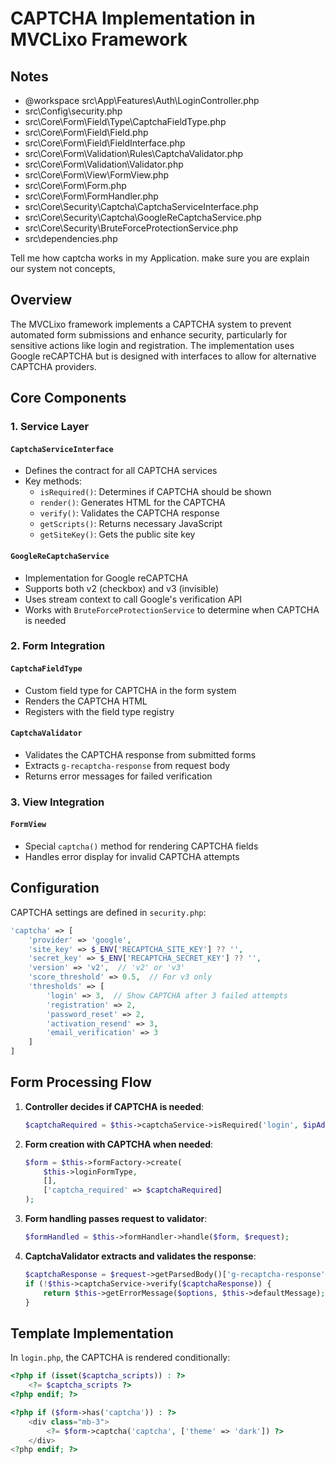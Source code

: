 # CAPTCHA Implementation in MVCLixo Framework

## Notes
- @workspace src\App\Features\Auth\LoginController.php
- src\Config\security.php
- src\Core\Form\Field\Type\CaptchaFieldType.php
- src\Core\Form\Field\Field.php
- src\Core\Form\Field\FieldInterface.php
- src\Core\Form\Validation\Rules\CaptchaValidator.php
- src\Core\Form\Validation\Validator.php
- src\Core\Form\View\FormView.php
- src\Core\Form\Form.php
- src\Core\Form\FormHandler.php
- src\Core\Security\Captcha\CaptchaServiceInterface.php
- src\Core\Security\Captcha\GoogleReCaptchaService.php
- src\Core\Security\BruteForceProtectionService.php
- src\dependencies.php

Tell me how captcha works in my Application. make sure you are explain our system not concepts,



## Overview

The MVCLixo framework implements a CAPTCHA system to prevent automated form submissions and enhance security, particularly for sensitive actions like login and registration. The implementation uses Google reCAPTCHA but is designed with interfaces to allow for alternative CAPTCHA providers.

## Core Components

### 1. Service Layer

#### `CaptchaServiceInterface`
- Defines the contract for all CAPTCHA services
- Key methods:
  - `isRequired()`: Determines if CAPTCHA should be shown
  - `render()`: Generates HTML for the CAPTCHA
  - `verify()`: Validates the CAPTCHA response
  - `getScripts()`: Returns necessary JavaScript
  - `getSiteKey()`: Gets the public site key

#### `GoogleReCaptchaService`
- Implementation for Google reCAPTCHA
- Supports both v2 (checkbox) and v3 (invisible)
- Uses stream context to call Google's verification API
- Works with `BruteForceProtectionService` to determine when CAPTCHA is needed

### 2. Form Integration

#### `CaptchaFieldType`
- Custom field type for CAPTCHA in the form system
- Renders the CAPTCHA HTML
- Registers with the field type registry

#### `CaptchaValidator`
- Validates the CAPTCHA response from submitted forms
- Extracts `g-recaptcha-response` from request body
- Returns error messages for failed verification

### 3. View Integration

#### `FormView`
- Special `captcha()` method for rendering CAPTCHA fields
- Handles error display for invalid CAPTCHA attempts

## Configuration

CAPTCHA settings are defined in `security.php`:

```php
'captcha' => [
    'provider' => 'google',
    'site_key' => $_ENV['RECAPTCHA_SITE_KEY'] ?? '',
    'secret_key' => $_ENV['RECAPTCHA_SECRET_KEY'] ?? '',
    'version' => 'v2',  // 'v2' or 'v3'
    'score_threshold' => 0.5,  // For v3 only
    'thresholds' => [
        'login' => 3,  // Show CAPTCHA after 3 failed attempts
        'registration' => 2,
        'password_reset' => 2,
        'activation_resend' => 3,
        'email_verification' => 3
    ]
]
```

## Form Processing Flow

1. **Controller decides if CAPTCHA is needed**:
   ```php
   $captchaRequired = $this->captchaService->isRequired('login', $ipAddress);
   ```

2. **Form creation with CAPTCHA when needed**:
   ```php
   $form = $this->formFactory->create(
       $this->loginFormType,
       [], 
       ['captcha_required' => $captchaRequired]
   );
   ```

3. **Form handling passes request to validator**:
   ```php
   $formHandled = $this->formHandler->handle($form, $request);
   ```

4. **CaptchaValidator extracts and validates the response**:
   ```php
   $captchaResponse = $request->getParsedBody()['g-recaptcha-response'] ?? '';
   if (!$this->captchaService->verify($captchaResponse)) {
       return $this->getErrorMessage($options, $this->defaultMessage);
   }
   ```

## Template Implementation

In `login.php`, the CAPTCHA is rendered conditionally:

```php
<?php if (isset($captcha_scripts)) : ?>
    <?= $captcha_scripts ?>
<?php endif; ?>

<?php if ($form->has('captcha')) : ?>
    <div class="mb-3">
        <?= $form->captcha('captcha', ['theme' => 'dark']) ?>
    </div>
<?php endif; ?>
```
